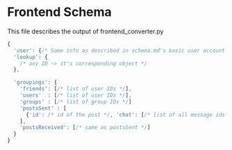 # Frontend Schema
This file describes the output of frontend_converter.py

```javascript
{
  'user': {/* Same info as described in schema.md's basic user account object */},
  'lookup': {
    /* any ID -> it's corresponding object */
  },

  'groupings': {
    'friends': [/* list of user IDs */],
    'users'  : [/* list of user IDs */],
    'groups' : [/* list of group IDs */]
    'postsSent' : [
      {'id': /* id of the post */, 'chat': [/* list of all message ids associated to this post */]}
    ],
    'postsReceived': [/* same as postsSent */]
  }
}
```
